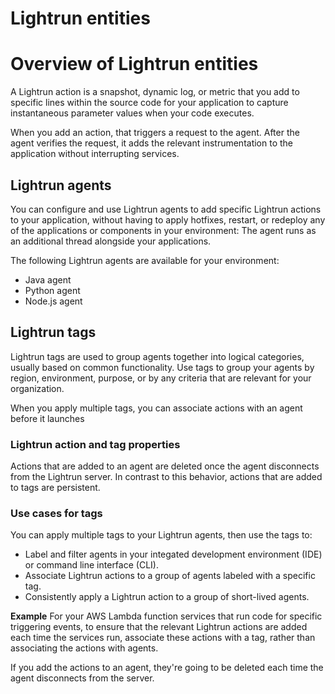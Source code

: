 # Lightrun entities
# Overview of Lightrun entities

A Lightrun action is a snapshot, dynamic log, or metric that you add to specific lines within the source code for your application to capture instantaneous parameter values when your code executes.

When you add an action, that triggers a request to the agent. 
After the agent verifies the request, it adds the relevant instrumentation to the application without interrupting services.


## Lightrun agents

You can configure and use Lightrun agents to add specific Lightrun actions to your application, without having to apply hotfixes, restart, or redeploy any of the applications or components in your environment: The agent runs as an additional thread alongside your applications. 

The following Lightrun agents are available for your environment: 
- Java agent
- Python agent
- Node.js agent


## Lightrun tags

Lightrun tags are used to group agents together into logical categories, usually based on common functionality.
Use tags to group your agents by region, environment, purpose, or by any criteria that are relevant for your organization. 

When you apply multiple tags, you can associate actions with an agent before it launches


### Lightrun action and tag properties

Actions that are added to an agent are deleted once the agent disconnects from the Lightrun server. 
In contrast to this behavior, actions that are added to tags are persistent. 

### Use cases for tags

You can apply multiple tags to your Lightrun agents, then use the tags to:
* Label and filter agents in your integated development environment (IDE) or command line interface (CLI).
* Associate Lightrun actions to a group of agents labeled with a specific tag.
* Consistently apply a Lightrun action to a group of short-lived agents. 
  
**Example** 
For your AWS Lambda function services that run code for specific triggering events, to ensure that the relevant Lightrun actions are added each time the services run, associate these actions with a tag, rather than associating the actions with agents. 

If you add the actions to an agent, they're going to be deleted each time the agent disconnects from the server.

